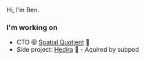 Hi, I'm Ben.

### I'm working on
- CTO @ [Spatial Quotient](https://spatialquotient.com/) 🏥
- Side project: [Hedira](https://hedira.io) 🌱 - Aquired by subpod
